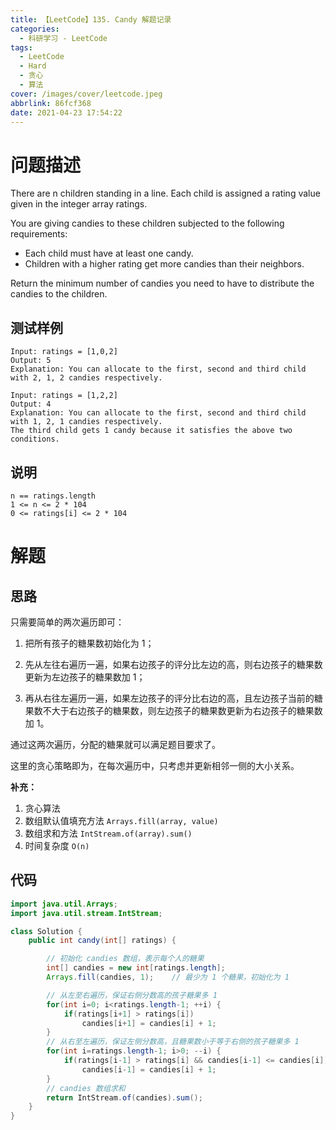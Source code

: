 ```yaml
---
title: 【LeetCode】135. Candy 解题记录
categories:
  - 科研学习 - LeetCode
tags:
  - LeetCode
  - Hard
  - 贪心
  - 算法
cover: /images/cover/leetcode.jpeg
abbrlink: 86fcf368
date: 2021-04-23 17:54:22
---
```


# 问题描述

There are n children standing in a line. Each child is assigned a rating value given in the integer array ratings.

You are giving candies to these children subjected to the following requirements:

- Each child must have at least one candy.
- Children with a higher rating get more candies than their neighbors.

Return the minimum number of candies you need to have to distribute the candies to the children.

## 测试样例

```
Input: ratings = [1,0,2]
Output: 5
Explanation: You can allocate to the first, second and third child with 2, 1, 2 candies respectively.
```

```
Input: ratings = [1,2,2]
Output: 4
Explanation: You can allocate to the first, second and third child with 1, 2, 1 candies respectively.
The third child gets 1 candy because it satisfies the above two conditions.
```

## 说明

```
n == ratings.length
1 <= n <= 2 * 104
0 <= ratings[i] <= 2 * 104
```

# 解题

## 思路

只需要简单的两次遍历即可：

1. 把所有孩子的糖果数初始化为 1；
   
2. 先从左往右遍历一遍，如果右边孩子的评分比左边的高，则右边孩子的糖果数更新为左边孩子的糖果数加 1；
   
3. 再从右往左遍历一遍，如果左边孩子的评分比右边的高，且左边孩子当前的糖果数不大于右边孩子的糖果数，则左边孩子的糖果数更新为右边孩子的糖果数加 1。

通过这两次遍历，分配的糖果就可以满足题目要求了。

这里的贪心策略即为，在每次遍历中，只考虑并更新相邻一侧的大小关系。

**补充：**

1. 贪心算法
2. 数组默认值填充方法 `Arrays.fill(array, value)`
3. 数组求和方法 `IntStream.of(array).sum()`
4. 时间复杂度 `O(n)`

## 代码

```java
import java.util.Arrays;
import java.util.stream.IntStream;

class Solution {
    public int candy(int[] ratings) {

        // 初始化 candies 数组，表示每个人的糖果
        int[] candies = new int[ratings.length];
        Arrays.fill(candies, 1);    // 最少为 1 个糖果，初始化为 1

        // 从左至右遍历，保证右侧分数高的孩子糖果多 1
        for(int i=0; i<ratings.length-1; ++i) {
            if(ratings[i+1] > ratings[i])
                candies[i+1] = candies[i] + 1;
        }
        // 从右至左遍历，保证左侧分数高，且糖果数小于等于右侧的孩子糖果多 1
        for(int i=ratings.length-1; i>0; --i) {
            if(ratings[i-1] > ratings[i] && candies[i-1] <= candies[i])
                candies[i-1] = candies[i] + 1;
        }
        // candies 数组求和
        return IntStream.of(candies).sum();
    }
}
```
